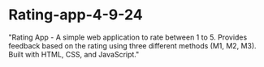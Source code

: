 # Rating-app-4-9-24
"Rating App - A simple web application to rate between 1 to 5. Provides feedback based on the rating using three different methods (M1, M2, M3). Built with HTML, CSS, and JavaScript."

